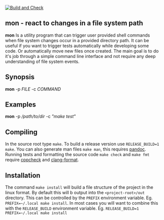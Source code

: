 [![Build and Check](https://github.com/LiquidityC/mon/actions/workflows/build-check.yml/badge.svg)](https://github.com/LiquidityC/mon/actions/workflows/build-check.yml)

## mon - react to changes in a file system path

**mon** Is a utility program that can trigger user provided shell commands when
file system changes occur in a provided directory path. It can be useful if you
want to trigger tests automatically while developing some code. Or
automatically move new files once created. The main goal is to do it's job
through a simple command line interface and not require any deep understanding
of file system events.

## Synopsis

**mon** -p *FILE* -c *COMMAND*

## Examples

**mon** -p */path/to/dir* -c *"make test"*

## Compiling

In the source root type `make`. To build a release version use `RELEASE_BUILD=1
make`. You can also generate man files `make man`, this requires
[pandoc](https://pandoc.org/). Running tests and formatting the source code
`make check` and `make fmt` require
[cppcheck](https://cppcheck.sourceforge.io/) and
[clang-format](https://clang.llvm.org/docs/ClangFormat.html).

## Installation

The command `make install` will build a file structure of the project in the
linux format. By default this will b output into the `<project-root>/out`
directory. This can be controlled by the `PREFIX` environment variable. Eg.
`PREFIX=~/.local make install`. In most cases you will want to combine this
with the `RELEASE_BUILD` environment variable. Eg. `RELEASE_BUILD=1
PREFIX=~/.local make install`
